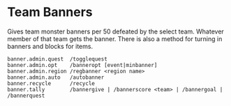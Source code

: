 # Team Banners
Gives team monster banners per 50 defeated by the select team. Whatever member of that team gets the banner. There is also a method for turning in banners and blocks for items.

```
banner.admin.quest  /togglequest
banner.admin.opt 	/banneropt [event|minbanner]
banner.admin.region	/regbanner <region name>
banner.admin.auto	/autobanner
banner.recycle 		/recycle
banner.tally 		/bannergive | /bannerscore <team> | /bannergoal | /bannerquest
```
